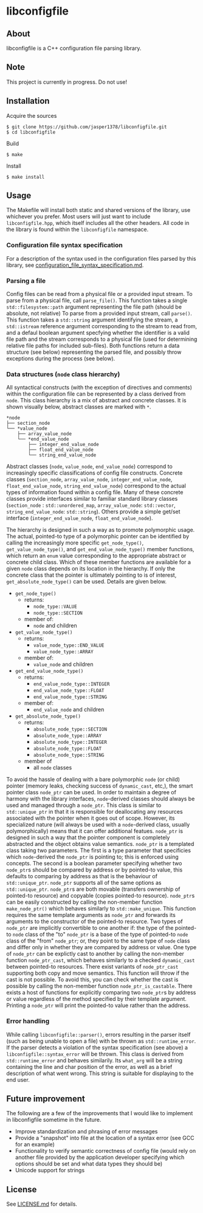 # libconfigfile

## About
libconfigfile is a C++ configuration file parsing library. 

## Note
This project is currently in progress. Do not use!

## Installation
Acquire the sources
```
$ git clone https://github.com/jasper1378/libconfigfile.git
$ cd libconfigfile
```
Build
```
$ make
```
Install
```
$ make install
```

## Usage
The Makefile will install both static and shared versions of the library, use whichever you prefer. Most users will just want to include `libconfigfile.hpp`, which itself includes all the other headers. All code in the library is found within the `libconfigfile` namespace.

### Configuration file syntax specification

For a description of the syntax used in the configuration files parsed by this library, see [configuration_file_syntax_specification.md](configuration_file_syntax_specification.md).

### Parsing a file

Config files can be read from a physical file or a provided input stream. To parse from a physical file, call `parse_file()`. This function takes a single `std::filesystem::path` argument representing the file path (should be absolute, not relative) To parse from a provided input stream, call `parse()`. This function takes a `std::string` argument identifying the stream, a `std::istream` reference argument corresponding to the stream to read from, and a defaul boolean argument specfying whether the identifier is a valid file path and the stream corresponds to a physical file (used for determining relative file paths for included sub-files). Both functions return a data structure (see below) representing the parsed file, and possibly throw exceptions during the process (see below).

### Data structures (`node` class hierarchy)

All syntactical constructs (with the exception of directives and comments) within the configuration file can be represented by a class derived from `node`. This class hierarchy is a mix of abstract and concrete classes. It is shown visually below, abstract classes are marked with `*`.

```
*node
├── section_node
└── *value_node
    ├── array_value_node
    └── *end_value_node
        ├── integer_end_value_node
        ├── float_end_value_node
        └── string_end_value_node
```

Abstract classes (`node`, `value_node`, `end_value_node`) correspond to increasingly specific classifications of config file constructs. Concrete classes (`section_node`, `array_value_node`, `integer_end_value_node`, `float_end_value_node`, `string_end_value_node`) correspond to the actual types of information found within a config file. Many of these concrete classes provide interfaces similar to familiar standard library classes (`section_node` : `std::unordered_map`, `array_value_node`: `std::vector`, `string_end_value_node`: `std::string`). Others provide a simple get/set interface (`integer_end_value_node`, `float_end_value_node`).

The hierarchy is designed in such a way as to promote polymorphic usage. The actual, pointed-to type of a polymorphic pointer can be identified by calling the increasingly more specific `get_node_type()`, `get_value_node_type()`, and `get_end_value_node_type()` member functions, which return an `enum` value corresponding to the appropriate abstract or concrete child class. Which of these member functions are available for a given `node` class depends on its location in the hierarchy. If only the concrete class that the pointer is ultimately pointing to is of interest, `get_absolute_node_type()` can be used. Details are given below.


- `get_node_type()`
    - returns:
        - `node_type::VALUE`
        - `node_type::SECTION`
    - member of:
        - `node` and children
- `get_value_node_type()`
    - returns:
        - `value_node_type::END_VALUE`
        - `value_node_type::ARRAY`
    - member of:
        - `value_node` and children
- `get_end_value_node_type()`
    - returns:
        - `end_value_node_type::INTEGER`
        - `end_value_node_type::FLOAT`
        - `end_value_node_type::STRING`
    - member of:
        - `end_value_node` and children
- `get_absolute_node_type()`
    - returns:
        - `absolute_node_type::SECTION`
        - `absolute_node_type::ARRAY`
        - `absolute_node_type::INTEGER`
        - `absolute_node_type::FLOAT`
        - `absolute_node_type::STRING`
    - member of
        - all `node` classes

To avoid the hassle of dealing with a bare polymorphic `node` (or child) pointer (memory leaks, checking success of `dynamic_cast`, etc,), the smart pointer class `node_ptr` can be used. In order to maintain a degree of harmony with the library interfaces, `node`-derived classes should always be used and managed through a `node_ptr`. This class is similar to `std::unique_ptr` in that it is responsible for deallocating any resources associated with the pointer when it goes out of scope. However, its specialized nature (will always be used with a `node`-derived class, usually polymorphically) means that it can offer additional featues. `node_ptr` is designed in such a way that the pointer component is completely abstracted and the object obtains value semantics. `node_ptr` is a templated class taking two parameters. The first is a type parameter that specificies which `node`-derived the `node_ptr` is pointing to; this is enforced using concepts. The second is a boolean parameter specifying whether two `node_ptr`s should be compared by address or by pointed-to value, this defaults to comparing by address as that is the behaviour of `std::unique_ptr`. `node_ptr` supports all of the same options as `std::unique_ptr`. `node_ptr`s are both movable (transfers ownership of pointed-to resource) and copyable (copies pointed-to resource). `node_ptr`s can be easily constructed by calling the non-member function `make_node_ptr()` which behaves similarly to `std::make_unique`. This function requires the same template arguments as `node_ptr` and forwards its arguments to the constructor of the pointed-to resource. Two types of `node_ptr` are implicitly convertible to one another if: the type of the pointed-to `node` class of the "to" `node_ptr` is a base of the type of pointed-to `node` class of the "from" `node_ptr`; or, they point to the same type of `node` class and differ only in whether they are compared by address or value. One type of `node_ptr` can be explictly cast to another by calling the non-member function `node_ptr_cast`, which behaves similarly to a checked `dynamic_cast` between pointed-to resources. There exist variants of `node_ptr_cast` supporting both copy and move semantics. This function will throw if the cast is not possible. To avoid this, you can check whether the cast is possible by calling the non-member function `node_ptr_is_castable`. There exists a host of functions for explicitly comparing two `node_ptr`s by address or value regardless of the method specified by their template argument. Printing a `node_ptr` will print the pointed-to value rather than the address.

### Error handling

While calling `libconfigfile::parser()`, errors resulting in the parser itself (such as being unable to open a file) with be thrown as `std::runtime_error`. If the parser detects a violation of the syntax specification (see above) a `libconfigfile::syntax_error` will be thrown. This class is derived from `std::runtime_error` and behaves similarily. Its `what_arg` will be a string containing the line and char position of the error, as well as a brief description of what went wrong. This string is suitable for displaying to the end user.

## Future improvement

The following are a few of the improvements that I would like to implement in libconfigfile sometime in the future.

- Improve standardization and phrasing of error messages
- Provide a "snapshot" into file at the location of a syntax error (see GCC for an example)
- Functionality to verify semantic correctness of config file (would rely on another file provided by the application developer specifying which options should be set and what data types they should be)
- Unicode support for strings

## License
See [LICENSE.md](LICENSE.md) for details.
